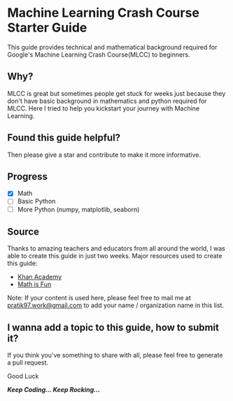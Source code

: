 # Machine Learning Crash Course Starter Guide
This guide provides technical and mathematical background required for Google's Machine Learning Crash Course(MLCC) to beginners.

## Why?
MLCC is great but sometimes people get stuck for weeks just because they don't have basic background in mathematics and python required for MLCC. Here I tried to help you kickstart your journey with Machine Learning.

## Found this guide helpful? 
Then please give a star and contribute to make it more informative.

## Progress
- [X] Math
- [ ] Basic Python
- [ ] More Python (numpy, matplotlib, seaborn)

## Source
Thanks to amazing teachers and educators from all around the world, I was able to create this guide in just two weeks. Major resources used to create this guide:
- [Khan Academy](https://www.khanacademy.org/)
- [Math is Fun](http://mathsisfun.com/)

Note: If your content is used here, please feel free to mail me at pratik97.work@gmail.com to add your name / organization name in this list.

## I wanna add a topic to this guide, how to submit it?
If you think you've something to share with all, please feel free to generate a pull request.

Good Luck

***Keep Coding... Keep Rocking...***

